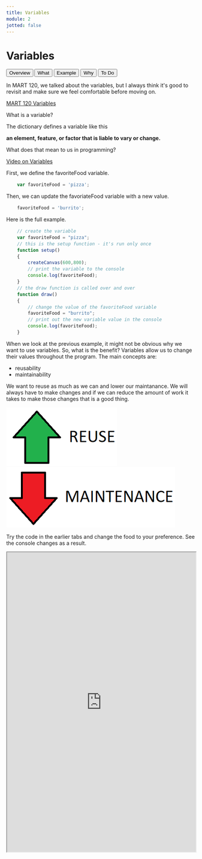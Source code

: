 ```yaml
---
title: Variables
module: 2
jotted: false
---
```


# Variables

<div class="tab">
  <button class="tablinks active" onclick="openTab(event, 'Overview')">Overview</button>
  <button class="tablinks" onclick="openTab(event, 'What')">What</button>
  <button class="tablinks" onclick="openTab(event, 'Example')">Example</button>
  <button class="tablinks" onclick="openTab(event, 'Why')">Why</button>
  <button class="tablinks" onclick="openTab(event, 'ToDo')">To Do</button>
  
</div>
<!-- Tab content -->
<div id="Overview" class="tabcontent" style="display:block">

<div class="tabhtml" markdown="1">

In MART 120, we talked about the variables, but I always think it's good to revisit and make sure we feel comfortable before moving on.

<a href="https://montana-media-arts.github.io/120_CreativeCoding1-Fall2020/modules/week-10/variables/" target="_new">MART 120 Variables</a>

</div>
</div>

<!-- Tab content -->
<div id="What" class="tabcontent">

<div class="tabhtml" markdown="1">

What is a variable?

The dictionary defines a variable like this

**an element, feature, or factor that is liable to vary or change.**

What does that mean to us in programming?

<a href="//youtu.be/tHYis-DP0oU" data-lity>Video on Variables</a>

</div>
</div>
<div id="Example" class="tabcontent">

<div class="tabhtml" markdown="1">

First, we define the favoriteFood variable.

```js
    var favoriteFood = 'pizza';
```

Then, we can update the favoriateFood variable with a new value.

```js
    favoriteFood = 'burrito';
```   

Here is the full example.

```js
    // create the variable
    var favoriteFood = "pizza";
    // this is the setup function - it's run only once
    function setup()
    {
        createCanvas(600,800);
        // print the variable to the console
        console.log(favoriteFood);
    }
    // the draw function is called over and over
    function draw()
    {
        // change the value of the favoriteFood variable
        favoriteFood = "burrito";
        // print out the new variable value in the console
        console.log(favoriteFood);
    }
```

</div>
</div>
<div id="Why" class="tabcontent">

<div class="tabhtml" markdown="1">

When we look at the previous example, it might not be obvious why we want to use variables.  So, what is the benefit?  Variables allow us to change their values throughout the program.  The main concepts are:

* reusability
* maintainability

We want to reuse as much as we can and lower our maintanance.  We will always have to make changes and if we can reduce the amount of work it takes to make those changes that is a good thing.

<img src="../imgs/Reuse.png" alt="reuse">
<img src="../imgs/Maintenance.png" alt="maintenance">

</div>
</div>

<div id="ToDo" class="tabcontent">

<div class="tabhtml" markdown="1">

Try the code in the earlier tabs and change the food to your preference.  See the console changes as a result.

<iframe src="https://editor.p5js.org/" width="100%" height="800px"></iframe>

</div>
</div>
